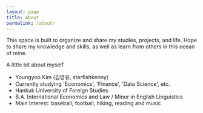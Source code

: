 ```yaml
---
layout: page
title: About
permalink: /about/
---
```


<p class="message">
  This space is built to organize and share my studies, projects, and life. Hope to share my knowledge and skills, as well as learn from others in this ocean of mine.
</p>

A little bit about myself

+ Youngyoo Kim (김영유, starfishkenny)
+ Currently studying 'Economics', 'Finance', 'Data Science', etc.
+ Hankuk University of Foreign Studies
+ B.A. International Economics and Law / Minor in English Linguistics	
+ Main Interest: baseball, football, hiking, reading and music
